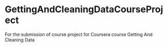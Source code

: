 GettingAndCleaningDataCourseProject
===================================

For the submission of course project for Coursera course Getting And Cleaning Data
